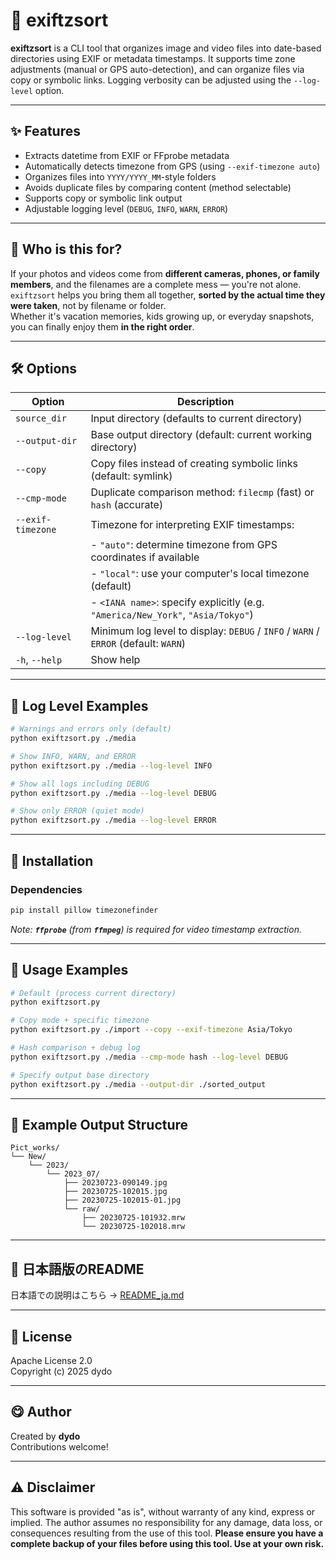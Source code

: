# 📸 exiftzsort

**exiftzsort** is a CLI tool that organizes image and video files into date-based directories using EXIF or metadata timestamps. It supports time zone adjustments (manual or GPS auto-detection), and can organize files via copy or symbolic links. Logging verbosity can be adjusted using the `--log-level` option.

---

## ✨ Features

- Extracts datetime from EXIF or FFprobe metadata
- Automatically detects timezone from GPS (using `--exif-timezone auto`)
- Organizes files into `YYYY/YYYY_MM`-style folders
- Avoids duplicate files by comparing content (method selectable)
- Supports copy or symbolic link output
- Adjustable logging level (`DEBUG`, `INFO`, `WARN`, `ERROR`)

---

## 🎯 Who is this for?

If your photos and videos come from **different cameras, phones, or family members**, and the filenames are a complete mess — you're not alone.  
`exiftzsort` helps you bring them all together, **sorted by the actual time they were taken**, not by filename or folder.  
Whether it's vacation memories, kids growing up, or everyday snapshots, you can finally enjoy them **in the right order**.

---

## 🛠 Options

| Option            | Description                                                                         |
| ----------------- | ----------------------------------------------------------------------------------- |
| `source_dir`      | Input directory (defaults to current directory)                                     |
| `--output-dir`    | Base output directory (default: current working directory)                          |
| `--copy`          | Copy files instead of creating symbolic links  (default: symlink)                   |
| `--cmp-mode`      | Duplicate comparison method: `filecmp` (fast) or `hash` (accurate)                  |
| `--exif-timezone` | Timezone for interpreting EXIF timestamps:                                          |
|                   | - `"auto"`: determine timezone from GPS coordinates if available                    |
|                   | - `"local"`: use your computer's local timezone (default)                           |
|                   | - `<IANA name>`: specify explicitly (e.g. `"America/New_York"`, `"Asia/Tokyo"`)     |
| `--log-level`     | Minimum log level to display: `DEBUG` / `INFO` / `WARN` / `ERROR` (default: `WARN`) |
| `-h`, `--help`    | Show help                                                                           |

---

## 🧪 Log Level Examples

```bash
# Warnings and errors only (default)
python exiftzsort.py ./media

# Show INFO, WARN, and ERROR
python exiftzsort.py ./media --log-level INFO

# Show all logs including DEBUG
python exiftzsort.py ./media --log-level DEBUG

# Show only ERROR (quiet mode)
python exiftzsort.py ./media --log-level ERROR
```

---

## 🔧 Installation

### Dependencies

```bash
pip install pillow timezonefinder
```

*Note: **`ffprobe`** (from **`ffmpeg`**) is required for video timestamp extraction.*

---

## 🚀 Usage Examples

```bash
# Default (process current directory)
python exiftzsort.py

# Copy mode + specific timezone
python exiftzsort.py ./import --copy --exif-timezone Asia/Tokyo

# Hash comparison + debug log
python exiftzsort.py ./media --cmp-mode hash --log-level DEBUG

# Specify output base directory
python exiftzsort.py ./media --output-dir ./sorted_output
```

---

## 📂 Example Output Structure

```
Pict_works/
└── New/
    └── 2023/
        └── 2023_07/
            ├── 20230723-090149.jpg
            ├── 20230725-102015.jpg
            ├── 20230725-102015-01.jpg
            └── raw/
                ├── 20230725-101932.mrw
                └── 20230725-102018.mrw
```

---

## 📘 日本語版のREADME

日本語での説明はこちら → [README_ja.md](./README_ja.md)

---

## 📍 License

Apache License 2.0\
Copyright (c) 2025 dydo

---

## 😋 Author

Created by **dydo**\
Contributions welcome!

---

## ⚠️ Disclaimer

This software is provided "as is", without warranty of any kind, express or implied.
The author assumes no responsibility for any damage, data loss, or consequences resulting from the use of this tool.
**Please ensure you have a complete backup of your files before using this tool. Use at your own risk.**

